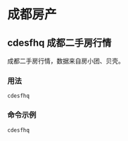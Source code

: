 # 成都房产

## cdesfhq 成都二手房行情

成都二手房行情，数据来自房小团、贝壳。

### 用法

`cdesfhq`

### 命令示例

`cdesfhq`
<IStockShellDemo cmd='cdesfhq' :domains='[{"viewName":"成都房产","name":"cdfc"}]' :height='480'/>

